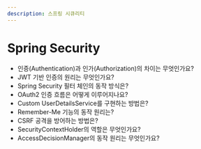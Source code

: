 ```yaml
---
description: 스프링 시큐리티
---
```


# Spring Security

* 인증(Authentication)과 인가(Authorization)의 차이는 무엇인가요?
* JWT 기반 인증의 원리는 무엇인가요?
* Spring Security 필터 체인의 동작 방식은?
* OAuth2 인증 흐름은 어떻게 이루어지나요?
* Custom UserDetailsService를 구현하는 방법은?
* Remember-Me 기능의 동작 원리는?
* CSRF 공격을 방어하는 방법은?
* SecurityContextHolder의 역할은 무엇인가요?
* AccessDecisionManager의 동작 원리는 무엇인가요?
